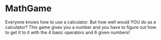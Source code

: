 # MathGame
Everyone knows how to use a calculator. But how well would YOU do as a calculator? This game gives you a number and you have to figure out how to get it to it with the 4 basic operators and 6 given numbers!
